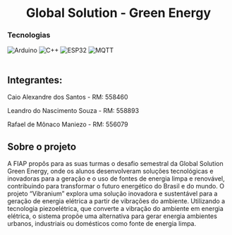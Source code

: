 <h1 align="center">Global Solution - Green Energy</h1>

### Tecnologias
![Arduino](https://img.shields.io/badge/Arduino_IDE-00979D?style=for-the-badge&logo=arduino&logoColor=white)
![C++](https://img.shields.io/badge/C%2B%2B-00599C?style=for-the-badge&logo=c%2B%2B&logoColor=white)
![ESP32](https://img.shields.io/badge/ESP32-Microcontroller-blue?style=for-the-badge&logo=esp32)
![MQTT](https://img.shields.io/badge/MQTT-Protocol-brightgreen?style=for-the-badge&logo=MQTT)
<br><br>

## Integrantes:
<p>Caio Alexandre dos Santos - RM: 558460</p>
<p>Leandro do Nascimento Souza - RM: 558893</p>
<p>Rafael de Mônaco Maniezo - RM: 556079</p>

## Sobre o projeto
A FIAP propôs para as suas turmas o desafio semestral da Global Solution Green Energy, onde os alunos desenvolveram soluções tecnológicas e inovadoras para a geração e o uso de fontes de energia limpa e renovável, contribuindo para transformar o futuro energético do Brasil e do mundo.
O projeto “Vibranium” explora uma solução inovadora e sustentável para a geração de energia elétrica a partir de vibrações do ambiente. Utilizando a tecnologia piezoelétrica, que converte a vibração do ambiente em energia elétrica, o sistema propõe uma alternativa para gerar energia ambientes urbanos, industriais ou domésticos como fonte de energia limpa. 

